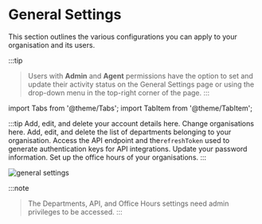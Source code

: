 # General Settings

This section outlines the various configurations you can apply to your organisation and its users. 

:::tip

> Users with **Admin** and **Agent** permissions have the option to set and update their activity status on the General Settings page or using the drop-down menu in the top-right corner of the page. 
:::

import Tabs from '@theme/Tabs';
import TabItem from '@theme/TabItem';

:::tip
<Tabs>
  <TabItem value="account" label="Account" default>
    Add, edit, and delete your account details here.
  </TabItem>
  <TabItem value="organisations" label="Organisations">
    Change organisations here.
  </TabItem>
  <TabItem value="departments" label="Departments">
    Add, edit, and delete the list of departments belonging to your organisation.
  </TabItem>
  <TabItem value="api" label="API">
    Access the API endpoint and the`refreshToken` used to generate authentication keys for API integrations.
  </TabItem>
  <TabItem value="security" label="Security">
    Update your password information.
  </TabItem>
  <TabItem value="office-hours" label="Office Hours">
    Set up the office hours of your organisations.
  </TabItem>
</Tabs>
:::

![general settings](https://botlhale-ai-assets.s3.amazonaws.com/doc-imgs/general-settings.png)


:::note
> The Departments, API, and Office Hours settings need admin privileges to be accessed.
:::
